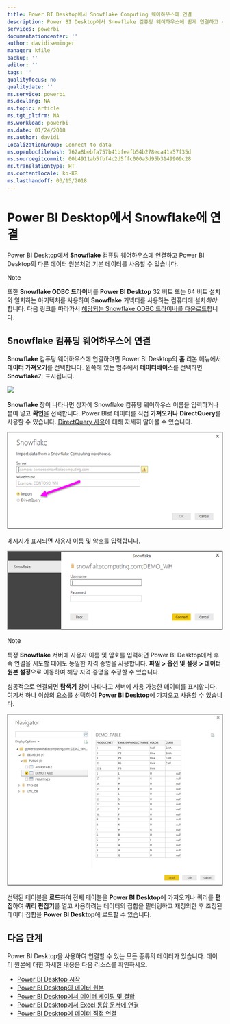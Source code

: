 ```yaml
---
title: Power BI Desktop에서 Snowflake Computing 웨어하우스에 연결
description: Power BI Desktop에서 Snowflake 컴퓨팅 웨어하우스에 쉽게 연결하고 사용합니다.
services: powerbi
documentationcenter: ''
author: davidiseminger
manager: kfile
backup: ''
editor: ''
tags: ''
qualityfocus: no
qualitydate: ''
ms.service: powerbi
ms.devlang: NA
ms.topic: article
ms.tgt_pltfrm: NA
ms.workload: powerbi
ms.date: 01/24/2018
ms.author: davidi
LocalizationGroup: Connect to data
ms.openlocfilehash: 762a8bebfa757b41bfeafb54b278eca41a57f35d
ms.sourcegitcommit: 00b4911ab5fbf4c2d5ffc000a3d95b3149909c28
ms.translationtype: HT
ms.contentlocale: ko-KR
ms.lasthandoff: 03/15/2018
---
```

# <a name="connect-to-snowflake-in-power-bi-desktop"></a>Power BI Desktop에서 Snowflake에 연결
Power BI Desktop에서 **Snowflake** 컴퓨팅 웨어하우스에 연결하고 Power BI Desktop의 다른 데이터 원본처럼 기본 데이터를 사용할 수 있습니다. 

> [!NOTE]
> 또한 **Snowflake ODBC 드라이버**를 **Power BI Desktop** 32 비트 또는 64 비트 설치와 일치하는 아키텍처를 사용하여 **Snowflake** 커넥터를 사용하는 컴퓨터에 설치*해야* 합니다. 다음 링크를 따라가서 [해당되는 Snowflake ODBC 드라이버를 다운로드](http://go.microsoft.com/fwlink/?LinkID=823762)합니다.
> 
> 

## <a name="connect-to-a-snowflake-computing-warehouse"></a>Snowflake 컴퓨팅 웨어하우스에 연결
**Snowflake** 컴퓨팅 웨어하우스에 연결하려면 Power BI Desktop의 **홈** 리본 메뉴에서 **데이터 가져오기**를 선택합니다. 왼쪽에 있는 범주에서 **데이터베이스**를 선택하면 **Snowflake**가 표시됩니다.

![](media/desktop-connect-snowflake/connect_snowflake_2b.png)

**Snowflake** 창이 나타나면 상자에 Snowflake 컴퓨팅 웨어하우스 이름을 입력하거나 붙여 넣고 **확인**을 선택합니다. Power BI로 데이터를 직접 **가져오거나** **DirectQuery**를 사용할 수 있습니다. [DirectQuery 사용](desktop-use-directquery.md)에 대해 자세히 알아볼 수 있습니다.

![](media/desktop-connect-snowflake/connect_snowflake_3.png)

메시지가 표시되면 사용자 이름 및 암호를 입력합니다.

![](media/desktop-connect-snowflake/connect_snowflake_4.png)

> [!NOTE]
> 특정 **Snowflake** 서버에 사용자 이름 및 암호를 입력하면 Power BI Desktop에서 후속 연결을 시도할 때에도 동일한 자격 증명을 사용합니다. **파일 > 옵션 및 설정 > 데이터 원본 설정**으로 이동하여 해당 자격 증명을 수정할 수 있습니다.
> 
> 

성공적으로 연결되면 **탐색기** 창이 나타나고 서버에 사용 가능한 데이터를 표시합니다. 여기서 하나 이상의 요소를 선택하여 **Power BI Desktop**에 가져오고 사용할 수 있습니다.

![](media/desktop-connect-snowflake/connect_snowflake_5.png)

선택된 테이블을 **로드**하여 전체 테이블을 **Power BI Desktop**에 가져오거나 쿼리를 **편집**하여 **쿼리 편집기**를 열고 사용하려는 데이터의 집합을 필터링하고 재정의한 후 조정된 데이터 집합을 **Power BI Desktop**에 로드할 수 있습니다.

## <a name="next-steps"></a>다음 단계
Power BI Desktop을 사용하여 연결할 수 있는 모든 종류의 데이터가 있습니다. 데이터 원본에 대한 자세한 내용은 다음 리소스를 확인하세요.

* [Power BI Desktop 시작](desktop-getting-started.md)
* [Power BI Desktop의 데이터 원본](desktop-data-sources.md)
* [Power BI Desktop에서 데이터 셰이핑 및 결합](desktop-shape-and-combine-data.md)
* [Power BI Desktop에서 Excel 통합 문서에 연결](desktop-connect-excel.md)   
* [Power BI Desktop에 데이터 직접 연결](desktop-enter-data-directly-into-desktop.md)   

